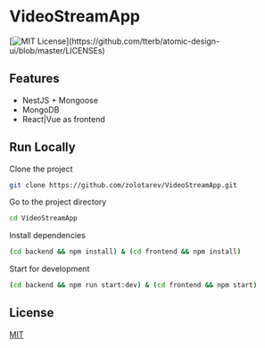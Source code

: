 # VideoStreamApp

[![MIT License](https://img.shields.io/apm/l/atomic-design-ui.svg?)](https://github.com/tterb/atomic-design-ui/blob/master/LICENSEs)

## Features

- NestJS + Mongoose
- MongoDB
- React|Vue as frontend

## Run Locally

Clone the project

```bash
git clone https://github.com/zolotarev/VideoStreamApp.git
```

Go to the project directory

```bash
cd VideoStreamApp
```

Install dependencies

```bash
(cd backend && npm install) & (cd frontend && npm install)
```

Start for development

```bash
(cd backend && npm run start:dev) & (cd frontend && npm start)
```

## License

[MIT](https://choosealicense.com/licenses/mit/)